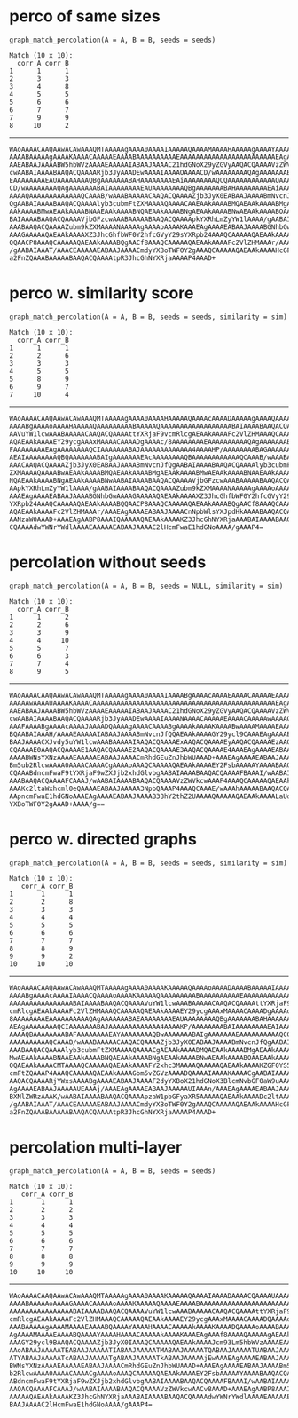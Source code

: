 # perco of same sizes

    graph_match_percolation(A = A, B = B, seeds = seeds)
    
    Match (10 x 10):
      corr_A corr_B
    1      1      1
    2      3      3
    3      4      8
    4      5      5
    5      6      6
    6      7      7
    7      9      9
    8     10      2

---

    WAoAAAACAAQAAwACAwAAAQMTAAAAAgAAAA0AAAAIAAAAAQAAAAMAAAAHAAAAAgAAAAYAAAAF
    AAAABAAAAAgAAAAKAAAACAAAAAEAAAABAAAAAAAAAAEAAAAAAAAAAAAAAAAAAAAAAAAEAgAA
    AAEABAAJAAAABW5hbWVzAAAAEAAAAAIABAAJAAAAC21hdGNoX29yZGVyAAQACQAAAAVzZWVk
    cwAABAIAAAABAAQACQAAAARjb3JyAAADEwAAAAIAAAAOAAAACD/wAAAAAAAAQAgAAAAAAABA
    EAAAAAAAAEAUAAAAAAAAQBgAAAAAAABAHAAAAAAAAEAiAAAAAAAAQCQAAAAAAAAAAAAOAAAA
    CD/wAAAAAAAAQAgAAAAAAABAIAAAAAAAAEAUAAAAAAAAQBgAAAAAAABAHAAAAAAAAEAiAAAA
    AAAAQAAAAAAAAAAAAAQCAAAB/wAAABAAAAACAAQACQAAAAZjb3JyX0EABAAJAAAABmNvcnJf
    QgAABAIAAAABAAQACQAAAAlyb3cubmFtZXMAAAAQAAAACAAEAAkAAAABMQAEAAkAAAABMgAE
    AAkAAAABMwAEAAkAAAABNAAEAAkAAAABNQAEAAkAAAABNgAEAAkAAAABNwAEAAkAAAABOAAA
    BAIAAAABAAQACQAAAAVjbGFzcwAAABAAAAABAAQACQAAAApkYXRhLmZyYW1lAAAA/gAABAIA
    AAABAAQACQAAAAZubm9kZXMAAAANAAAAAgAAAAoAAAAKAAAEAgAAAAEABAAJAAAABGNhbGwA
    AAAGAAAAAQAEAAkAAAAXZ3JhcGhfbWF0Y2hfcGVyY29sYXRpb24AAAQCAAAAAQAEAAkAAAAB
    QQAACP8AAAQCAAAAAQAEAAkAAAABQgAACf8AAAQCAAAAAQAEAAkAAAAFc2VlZHMAAAr/AAAA
    /gAABAIAAAT/AAACEAAAAAEABAAJAAAACmdyYXBoTWF0Y2gAAAQCAAAAAQAEAAkAAAAHcGFj
    a2FnZQAAABAAAAABAAQACQAAAAtpR3JhcGhNYXRjaAAAAP4AAAD+

# perco w. similarity score

    graph_match_percolation(A = A, B = B, seeds = seeds, similarity = sim)
    
    Match (10 x 10):
      corr_A corr_B
    1      1      1
    2      2      6
    3      3      3
    4      5      5
    5      8      9
    6      9      7
    7     10      4

---

    WAoAAAACAAQAAwACAwAAAQMTAAAAAgAAAA0AAAAHAAAAAQAAAAcAAAADAAAAAgAAAAQAAAAF
    AAAABgAAAAoAAAAHAAAAAQAAAAAAAAABAAAAAQAAAAAAAAAAAAAAAAAABAIAAAABAAQACQAA
    AAVuYW1lcwAAABAAAAACAAQACQAAAAttYXRjaF9vcmRlcgAEAAkAAAAFc2VlZHMAAAQCAAAA
    AQAEAAkAAAAEY29ycgAAAxMAAAACAAAADgAAAAc/8AAAAAAAAEAAAAAAAAAAQAgAAAAAAABA
    FAAAAAAAAEAgAAAAAAAAQCIAAAAAAABAJAAAAAAAAAAAAA4AAAAHP/AAAAAAAABAGAAAAAAA
    AEAIAAAAAAAAQBQAAAAAAABAIgAAAAAAAEAcAAAAAAAAQBAAAAAAAAAAAAQCAAAB/wAAABAA
    AAACAAQACQAAAAZjb3JyX0EABAAJAAAABmNvcnJfQgAABAIAAAABAAQACQAAAAlyb3cubmFt
    ZXMAAAAQAAAABwAEAAkAAAABMQAEAAkAAAABMgAEAAkAAAABMwAEAAkAAAABNAAEAAkAAAAB
    NQAEAAkAAAABNgAEAAkAAAABNwAABAIAAAABAAQACQAAAAVjbGFzcwAAABAAAAABAAQACQAA
    AApkYXRhLmZyYW1lAAAA/gAABAIAAAABAAQACQAAAAZubm9kZXMAAAANAAAAAgAAAAoAAAAK
    AAAEAgAAAAEABAAJAAAABGNhbGwAAAAGAAAAAQAEAAkAAAAXZ3JhcGhfbWF0Y2hfcGVyY29s
    YXRpb24AAAQCAAAAAQAEAAkAAAABQQAACP8AAAQCAAAAAQAEAAkAAAABQgAACf8AAAQCAAAA
    AQAEAAkAAAAFc2VlZHMAAAr/AAAEAgAAAAEABAAJAAAACnNpbWlsYXJpdHkAAAABAAQACQAA
    AANzaW0AAAD+AAAEAgAABP8AAAIQAAAAAQAEAAkAAAAKZ3JhcGhNYXRjaAAABAIAAAABAAQA
    CQAAAAdwYWNrYWdlAAAAEAAAAAEABAAJAAAAC2lHcmFwaE1hdGNoAAAA/gAAAP4=

# percolation without seeds

    graph_match_percolation(A = A, B = B, seeds = NULL, similarity = sim)
    
    Match (10 x 10):
      corr_A corr_B
    1      1      2
    2      2      6
    3      3      9
    4      4     10
    5      5      7
    6      6      3
    7      7      4
    8      9      5

---

    WAoAAAACAAQAAwACAwAAAQMTAAAAAgAAAA0AAAAIAAAABgAAAAcAAAAEAAAACAAAAAEAAAAC
    AAAAAwAAAAUAAAAKAAAACAAAAAAAAAAAAAAAAAAAAAAAAAAAAAAAAAAAAAAAAAAAAAAEAgAA
    AAEABAAJAAAABW5hbWVzAAAAEAAAAAIABAAJAAAAC21hdGNoX29yZGVyAAQACQAAAAVzZWVk
    cwAABAIAAAABAAQACQAAAARjb3JyAAADEwAAAAIAAAANAAAACAAAAAEAAAACAAAAAwAAAAQA
    AAAFAAAABgAAAAcAAAAJAAAADQAAAAgAAAACAAAABgAAAAkAAAAKAAAABwAAAAMAAAAEAAAA
    BQAABAIAAAH/AAAAEAAAAAIABAAJAAAABmNvcnJfQQAEAAkAAAAGY29ycl9CAAAEAgAAAAEA
    BAAJAAAACXJvdy5uYW1lcwAAABAAAAAIAAQACQAAAAExAAQACQAAAAEyAAQACQAAAAEzAAQA
    CQAAAAE0AAQACQAAAAE1AAQACQAAAAE2AAQACQAAAAE3AAQACQAAAAE4AAAEAgAAAAEABAAJ
    AAAABWNsYXNzAAAAEAAAAAEABAAJAAAACmRhdGEuZnJhbWUAAAD+AAAEAgAAAAEABAAJAAAA
    Bm5ub2RlcwAAAA0AAAACAAAACgAAAAoAAAQCAAAAAQAEAAkAAAAEY2FsbAAAAAYAAAABAAQA
    CQAAABdncmFwaF9tYXRjaF9wZXJjb2xhdGlvbgAABAIAAAABAAQACQAAAAFBAAAI/wAABAIA
    AAABAAQACQAAAAFCAAAJ/wAABAIAAAABAAQACQAAAAVzZWVkcwAAAP4AAAQCAAAAAQAEAAkA
    AAAKc2ltaWxhcml0eQAAAAEABAAJAAAAA3NpbQAAAP4AAAQCAAAE/wAAAhAAAAABAAQACQAA
    AApncmFwaE1hdGNoAAAEAgAAAAEABAAJAAAAB3BhY2thZ2UAAAAQAAAAAQAEAAkAAAALaUdy
    YXBoTWF0Y2gAAAD+AAAA/g==

# perco w. directed graphs

    graph_match_percolation(A = A, B = B, seeds = seeds, similarity = sim)
    
    Match (10 x 10):
       corr_A corr_B
    1       1      1
    2       2      8
    3       3      3
    4       4      4
    5       5      5
    6       6      6
    7       7      7
    8       8      9
    9       9      2
    10     10     10

---

    WAoAAAACAAQAAwACAwAAAQMTAAAAAgAAAA0AAAAKAAAAAQAAAAoAAAADAAAABAAAAAIAAAAF
    AAAABgAAAAcAAAAIAAAACQAAAAoAAAAKAAAAAQAAAAAAAAABAAAAAAAAAAEAAAAAAAAAAAAA
    AAAAAAAAAAAAAAAABAIAAAABAAQACQAAAAVuYW1lcwAAABAAAAACAAQACQAAAAttYXRjaF9v
    cmRlcgAEAAkAAAAFc2VlZHMAAAQCAAAAAQAEAAkAAAAEY29ycgAAAxMAAAACAAAADgAAAAo/
    8AAAAAAAAEAAAAAAAAAAQAgAAAAAAABAEAAAAAAAAEAUAAAAAAAAQBgAAAAAAABAHAAAAAAA
    AEAgAAAAAAAAQCIAAAAAAABAJAAAAAAAAAAAAA4AAAAKP/AAAAAAAABAIAAAAAAAAEAIAAAA
    AAAAQBAAAAAAAABAFAAAAAAAAEAYAAAAAAAAQBwAAAAAAABAIgAAAAAAAEAAAAAAAAAAQCQA
    AAAAAAAAAAQCAAAB/wAAABAAAAACAAQACQAAAAZjb3JyX0EABAAJAAAABmNvcnJfQgAABAIA
    AAABAAQACQAAAAlyb3cubmFtZXMAAAAQAAAACgAEAAkAAAABMQAEAAkAAAABMgAEAAkAAAAB
    MwAEAAkAAAABNAAEAAkAAAABNQAEAAkAAAABNgAEAAkAAAABNwAEAAkAAAABOAAEAAkAAAAB
    OQAEAAkAAAACMTAAAAQCAAAAAQAEAAkAAAAFY2xhc3MAAAAQAAAAAQAEAAkAAAAKZGF0YS5m
    cmFtZQAAAP4AAAQCAAAAAQAEAAkAAAAGbm5vZGVzAAAADQAAAAIAAAAKAAAACgAABAIAAAAB
    AAQACQAAAARjYWxsAAAABgAAAAEABAAJAAAAF2dyYXBoX21hdGNoX3BlcmNvbGF0aW9uAAAE
    AgAAAAEABAAJAAAAAUEAAAj/AAAEAgAAAAEABAAJAAAAAUIAAAn/AAAEAgAAAAEABAAJAAAA
    BXNlZWRzAAAK/wAABAIAAAABAAQACQAAAApzaW1pbGFyaXR5AAAAAQAEAAkAAAADc2ltAAAA
    /gAABAIAAAT/AAACEAAAAAEABAAJAAAACmdyYXBoTWF0Y2gAAAQCAAAAAQAEAAkAAAAHcGFj
    a2FnZQAAABAAAAABAAQACQAAAAtpR3JhcGhNYXRjaAAAAP4AAAD+

# percolation multi-layer

    graph_match_percolation(A = A, B = B, seeds = seeds)
    
    Match (10 x 10):
       corr_A corr_B
    1       1      1
    2       2      2
    3       3      3
    4       4      4
    5       5      5
    6       6      6
    7       7      7
    8       8      8
    9       9      9
    10     10     10

---

    WAoAAAACAAQAAwACAwAAAQMTAAAAAgAAAA0AAAAKAAAAAQAAAAIAAAADAAAACQAAAAUAAAAH
    AAAABAAAAAoAAAAGAAAACAAAAAoAAAAKAAAAAQAAAAEAAAABAAAAAAAAAAAAAAAAAAAAAAAA
    AAAAAAAAAAAAAAAABAIAAAABAAQACQAAAAVuYW1lcwAAABAAAAACAAQACQAAAAttYXRjaF9v
    cmRlcgAEAAkAAAAFc2VlZHMAAAQCAAAAAQAEAAkAAAAEY29ycgAAAxMAAAACAAAADQAAAAoA
    AAABAAAAAgAAAAMAAAAEAAAABQAAAAYAAAAHAAAACAAAAAkAAAAKAAAADQAAAAoAAAABAAAA
    AgAAAAMAAAAEAAAABQAAAAYAAAAHAAAACAAAAAkAAAAKAAAEAgAAAf8AAAAQAAAAAgAEAAkA
    AAAGY29ycl9BAAQACQAAAAZjb3JyX0IAAAQCAAAAAQAEAAkAAAAJcm93Lm5hbWVzAAAAEAAA
    AAoABAAJAAAAATEABAAJAAAAATIABAAJAAAAATMABAAJAAAAATQABAAJAAAAATUABAAJAAAA
    ATYABAAJAAAAATcABAAJAAAAATgABAAJAAAAATkABAAJAAAAAjEwAAAEAgAAAAEABAAJAAAA
    BWNsYXNzAAAAEAAAAAEABAAJAAAACmRhdGEuZnJhbWUAAAD+AAAEAgAAAAEABAAJAAAABm5u
    b2RlcwAAAA0AAAACAAAACgAAAAoAAAQCAAAAAQAEAAkAAAAEY2FsbAAAAAYAAAABAAQACQAA
    ABdncmFwaF9tYXRjaF9wZXJjb2xhdGlvbgAABAIAAAABAAQACQAAAAFBAAAI/wAABAIAAAAB
    AAQACQAAAAFCAAAJ/wAABAIAAAABAAQACQAAAAVzZWVkcwAACv8AAAD+AAAEAgAABP8AAAIQ
    AAAAAQAEAAkAAAAKZ3JhcGhNYXRjaAAABAIAAAABAAQACQAAAAdwYWNrYWdlAAAAEAAAAAEA
    BAAJAAAAC2lHcmFwaE1hdGNoAAAA/gAAAP4=

